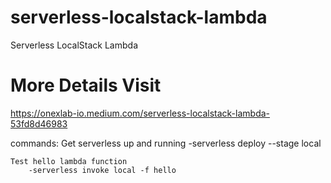 # serverless-localstack-lambda
Serverless LocalStack Lambda

# More Details Visit

https://onexlab-io.medium.com/serverless-localstack-lambda-53fd8d46983

commands:
    Get serverless up and running
        -serverless deploy --stage local 

    Test hello lambda function
        -serverless invoke local -f hello